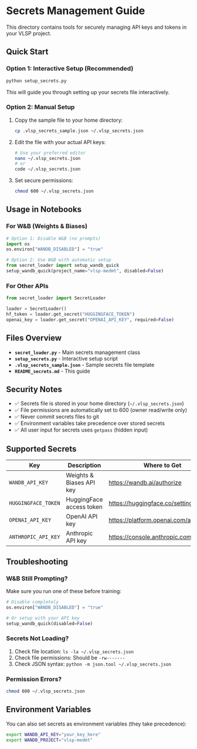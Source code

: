 # Secrets Management Guide

This directory contains tools for securely managing API keys and tokens in your VLSP project.

## Quick Start

### Option 1: Interactive Setup (Recommended)
```bash
python setup_secrets.py
```
This will guide you through setting up your secrets file interactively.

### Option 2: Manual Setup
1. Copy the sample file to your home directory:
   ```bash
   cp .vlsp_secrets_sample.json ~/.vlsp_secrets.json
   ```

2. Edit the file with your actual API keys:
   ```bash
   # Use your preferred editor
   nano ~/.vlsp_secrets.json
   # or
   code ~/.vlsp_secrets.json
   ```

3. Set secure permissions:
   ```bash
   chmod 600 ~/.vlsp_secrets.json
   ```

## Usage in Notebooks

### For W&B (Weights & Biases)
```python
# Option 1: Disable W&B (no prompts)
import os
os.environ["WANDB_DISABLED"] = "true"

# Option 2: Use W&B with automatic setup
from secret_loader import setup_wandb_quick
setup_wandb_quick(project_name="vlsp-medmt", disabled=False)
```

### For Other APIs
```python
from secret_loader import SecretLoader

loader = SecretLoader()
hf_token = loader.get_secret("HUGGINGFACE_TOKEN")
openai_key = loader.get_secret("OPENAI_API_KEY", required=False)
```

## Files Overview

- **`secret_loader.py`** - Main secrets management class
- **`setup_secrets.py`** - Interactive setup script
- **`.vlsp_secrets_sample.json`** - Sample secrets file template
- **`README_secrets.md`** - This guide

## Security Notes

- ✅ Secrets file is stored in your home directory (`~/.vlsp_secrets.json`)
- ✅ File permissions are automatically set to 600 (owner read/write only)
- ✅ Never commit secrets files to git
- ✅ Environment variables take precedence over stored secrets
- ✅ All user input for secrets uses `getpass` (hidden input)

## Supported Secrets

| Key | Description | Where to Get |
|-----|-------------|--------------|
| `WANDB_API_KEY` | Weights & Biases API key | https://wandb.ai/authorize |
| `HUGGINGFACE_TOKEN` | HuggingFace access token | https://huggingface.co/settings/tokens |
| `OPENAI_API_KEY` | OpenAI API key | https://platform.openai.com/api-keys |
| `ANTHROPIC_API_KEY` | Anthropic API key | https://console.anthropic.com/ |

## Troubleshooting

### W&B Still Prompting?
Make sure you run one of these before training:
```python
# Disable completely
os.environ["WANDB_DISABLED"] = "true"

# Or setup with your API key
setup_wandb_quick(disabled=False)
```

### Secrets Not Loading?
1. Check file location: `ls -la ~/.vlsp_secrets.json`
2. Check file permissions: Should be `-rw-------`
3. Check JSON syntax: `python -m json.tool ~/.vlsp_secrets.json`

### Permission Errors?
```bash
chmod 600 ~/.vlsp_secrets.json
```

## Environment Variables

You can also set secrets as environment variables (they take precedence):
```bash
export WANDB_API_KEY="your_key_here"
export WANDB_PROJECT="vlsp-medmt"
```
